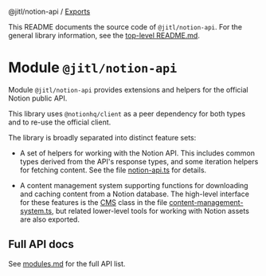 @jitl/notion-api / [Exports](modules.md)

<!-- This README is used in generated docs, and is copied by typedoc into ./docs -->

This README documents the source code of `@jitl/notion-api`. For the general
library information, see the [top-level README.md](../README.md).

# Module `@jitl/notion-api`

Module `@jitl/notion-api` provides extensions and helpers for the official
Notion public API.

This library uses `@notionhq/client` as a peer dependency for both types and
to re-use the official client.

The library is broadly separated into distinct feature sets:

- A set of helpers for working with the Notion API. This includes
  common types derived from the API's response types, and some iteration helpers
  for fetching content. See the file [notion-api.ts](../src/lib/notion-api.ts)
  for details.

- A content management system supporting functions for downloading and
  caching content from a Notion database. The high-level interface for these
  features is the [CMS](classes/CMS.md) class in the file
  [content-management-system.ts](../src/lib/content-management-system.ts), but
  related lower-level tools for working with Notion assets are also exported.

## Full API docs

See [modules.md](./modules.md) for the full API list.
